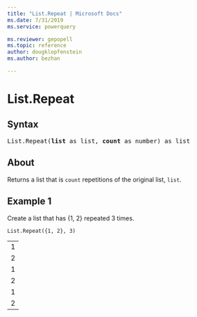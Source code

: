```yaml
---
title: "List.Repeat | Microsoft Docs"
ms.date: 7/31/2019
ms.service: powerquery

ms.reviewer: gepopell
ms.topic: reference
author: dougklopfenstein
ms.author: bezhan

---
```

# List.Repeat

## Syntax

<pre>
List.Repeat(<b>list</b> as list, <b>count</b> as number) as list
</pre>
  
## About  
Returns a list that is `count` repetitions of the original list, `list`.

## Example 1
Create a list that has {1, 2} repeated 3 times.

```powerquery-m
List.Repeat({1, 2}, 3)
```

<table> <tr><td>1</td></tr> <tr><td>2</td></tr> <tr><td>1</td></tr> <tr><td>2</td></tr> <tr><td>1</td></tr> <tr><td>2</td></tr> </table>
